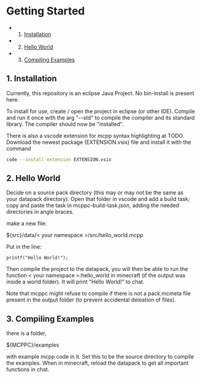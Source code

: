 # Getting Started
<!-- vscode-markdown-toc -->
* 1. [Installation](#Installation)
* 2. [Hello World](#HelloWorld)
* 3. [Compiling Examples](#CompilingExamples)

<!-- vscode-markdown-toc-config
	numbering=true
	autoSave=true
	/vscode-markdown-toc-config -->
<!-- /vscode-markdown-toc -->

##  1. <a name='Installation'></a>Installation
Currently, this repository is an eclipse Java Project. No bin-install is present here.

To install for use, create / open the project in eclipse (or other IDE). Compile and run it once with the arg "--std" to compile the compiler and its standard library. The compiler should now be "installed".

There is also a vscode extension for mcpp syntax highlighting at TODO. Download the newest package (EXTENSION.vsix) file and install it with the command
```sh
code --install-extension EXTENSION.vsix
```

##  2. <a name='HelloWorld'></a>Hello World
Decide on a source pack directory (this may or may not be the same as your datapack directory). Open that folder in vscode and add a build task; copy and paste the task in mcppc-build-task.json, adding the needed directories in angle braces.

make a new file:

 ${src}/data/< your namespace >/src/hello_world.mcpp

 Put in the line:
<!--https://stackoverflow.com/questions/75903579/how-to-add-custom-language-syntax-highlighter-to-markdown-code-block-in-vscode-->
<!--highlighting shows up in editor but not in document-->
```mcpp
printf("Hello World!");
```
Then compile the project to the datapack, you will then be able to run the function < your namespace >:hello_world in minecraft (if the output was inside a world folder). It will print "Hello World!" to chat.

Note that mcppc might refuse to compile if there is not a pack.mcmeta file present in the output folder (to prevent accidental deleation of files).

##  3. <a name='CompilingExamples'></a>Compiling Examples
there is a folder,

 ${MCPPC}/examples

with example mcpp code in it. Set this to be the source directory to compile the examples. When in minecraft, reload the datapack to get all important functions in chat.